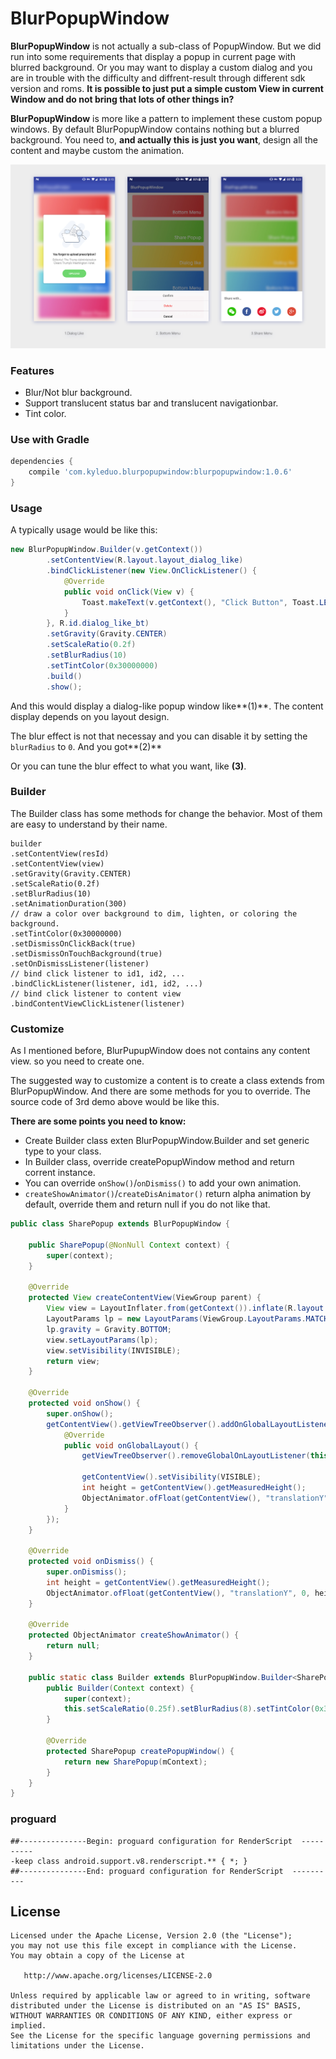# BlurPopupWindow

**BlurPopupWindow** is not actually a sub-class of PopupWindow. But we did run into some requirements that display a popup in current page with blurred background. Or you may want to display a custom dialog and you are in trouble with the difficulty and diffrent-result through different sdk version and roms. **It is possible to just put a simple custom View in current Window and do not bring that lots of other things in?** 

**BlurPopupWindow** is more like a pattern to implement these custom popup windows. By default BlurPopupWindow contains nothing but a blurred background. You need to, **and actually this is just you want**, design all the content and maybe custom the animation.

![dialog_like](preview/preview.jpg)



### Features

* Blur/Not blur background.
* Support translucent status bar and translucent navigationbar.
* Tint color.



### Use with Gradle

```groovy
dependencies {
    compile 'com.kyleduo.blurpopupwindow:blurpopupwindow:1.0.6'
}
```



### Usage

A typically usage would be like this:

```java
new BlurPopupWindow.Builder(v.getContext())
        .setContentView(R.layout.layout_dialog_like)
        .bindClickListener(new View.OnClickListener() {
            @Override
            public void onClick(View v) {
                Toast.makeText(v.getContext(), "Click Button", Toast.LENGTH_SHORT).show();
            }
        }, R.id.dialog_like_bt)
        .setGravity(Gravity.CENTER)
        .setScaleRatio(0.2f)
        .setBlurRadius(10)
        .setTintColor(0x30000000)
        .build()
        .show();
```

And this would display a dialog-like popup window like**(1)**. The content display depends on you layout design.

The blur effect is not that necessay and you can disable it by setting the `blurRadius` to `0`. And you got**(2)**

Or you can tune the blur effect to what you want, like **(3)**.



### Builder

The Builder class has some methods for change the behavior. Most of them are easy to understand by their name.

```
builder
.setContentView(resId)
.setContentView(view)
.setGravity(Gravity.CENTER)
.setScaleRatio(0.2f)
.setBlurRadius(10)
.setAnimationDuration(300)
// draw a color over background to dim, lighten, or coloring the background.
.setTintColor(0x30000000)
.setDismissOnClickBack(true)
.setDismissOnTouchBackground(true)
.setOnDismissListener(listener)
// bind click listener to id1, id2, ...
.bindClickListener(listener, id1, id2, ...)
// bind click listener to content view
.bindContentViewClickListener(listener)
```



### Customize

As I mentioned before, BlurPupupWindow does not contains any content view. so you need to create one.

The suggested way to customize a content is to create a class extends from BlurPopupWindow. And there are some methods for you to override. The source code of 3rd demo above would be like this.

**There are some points you need to know:**

* Create Builder class exten BlurPopupWindow.Builder and set generic type to your class.
* In Builder class, override createPopupWindow method and return corrent instance.
* You can override `onShow()`/`onDismiss()` to add your own animation.
* `createShowAnimator()`/`createDisAnimator()` return alpha animation by default, override them and return null if you do not like that.

```java
public class SharePopup extends BlurPopupWindow {

	public SharePopup(@NonNull Context context) {
		super(context);
	}

	@Override
	protected View createContentView(ViewGroup parent) {
		View view = LayoutInflater.from(getContext()).inflate(R.layout.layout_bottom_popup, parent, false);
		LayoutParams lp = new LayoutParams(ViewGroup.LayoutParams.MATCH_PARENT, ViewGroup.LayoutParams.WRAP_CONTENT);
		lp.gravity = Gravity.BOTTOM;
		view.setLayoutParams(lp);
		view.setVisibility(INVISIBLE);
		return view;
	}

	@Override
	protected void onShow() {
		super.onShow();
		getContentView().getViewTreeObserver().addOnGlobalLayoutListener(new ViewTreeObserver.OnGlobalLayoutListener() {
			@Override
			public void onGlobalLayout() {
				getViewTreeObserver().removeGlobalOnLayoutListener(this);

				getContentView().setVisibility(VISIBLE);
				int height = getContentView().getMeasuredHeight();
				ObjectAnimator.ofFloat(getContentView(), "translationY", height, 0).setDuration(getAnimationDuration()).start();
			}
		});
	}

	@Override
	protected void onDismiss() {
		super.onDismiss();
		int height = getContentView().getMeasuredHeight();
		ObjectAnimator.ofFloat(getContentView(), "translationY", 0, height).setDuration(getAnimationDuration()).start();
	}

	@Override
	protected ObjectAnimator createShowAnimator() {
		return null;
	}

	public static class Builder extends BlurPopupWindow.Builder<SharePopup> {
		public Builder(Context context) {
			super(context);
			this.setScaleRatio(0.25f).setBlurRadius(8).setTintColor(0x30000000);
		}

		@Override
		protected SharePopup createPopupWindow() {
			return new SharePopup(mContext);
		}
	}
}
```

### proguard

```
##---------------Begin: proguard configuration for RenderScript  ----------
-keep class android.support.v8.renderscript.** { *; }
##---------------End: proguard configuration for RenderScript  ----------
```

License
---

```
Licensed under the Apache License, Version 2.0 (the "License");
you may not use this file except in compliance with the License.
You may obtain a copy of the License at

   http://www.apache.org/licenses/LICENSE-2.0

Unless required by applicable law or agreed to in writing, software
distributed under the License is distributed on an "AS IS" BASIS,
WITHOUT WARRANTIES OR CONDITIONS OF ANY KIND, either express or implied.
See the License for the specific language governing permissions and
limitations under the License.
```

